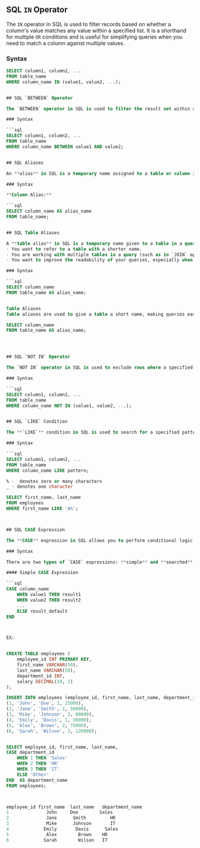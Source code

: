 ## SQL `IN` Operator

The `IN` operator in SQL is used to filter records based on whether a column's value matches any value within a specified list. It is a shorthand for multiple `OR` conditions and is useful for simplifying queries when you need to match a column against multiple values.

### Syntax

```sql
SELECT column1, column2, ...
FROM table_name
WHERE column_name IN (value1, value2, ...);


## SQL `BETWEEN` Operator

The `BETWEEN` operator in SQL is used to filter the result set within a specified range. It selects values that are **inclusive** of both the lower and upper bounds. You can use `BETWEEN` with numeric, date, or even textual data (based on alphabetical order).

### Syntax

```sql
SELECT column1, column2, ...
FROM table_name
WHERE column_name BETWEEN value1 AND value2;


## SQL Aliases

An **alias** in SQL is a temporary name assigned to a table or column in a query. It is primarily used to make query results more readable and to shorten lengthy table or column names. Aliases are only valid within the context of the query in which they are created and do not affect the actual table or column names in the database.

### Syntax

**Column Alias:**

```sql
SELECT column_name AS alias_name
FROM table_name;


## SQL Table Aliases

A **table alias** in SQL is a temporary name given to a table in a query. Table aliases are useful when:
- You want to refer to a table with a shorter name.
- You are working with multiple tables in a query (such as in `JOIN` operations).
- You want to improve the readability of your queries, especially when tables have long or complex names.

### Syntax

```sql
SELECT column_name
FROM table_name AS alias_name;


Table Aliases
Table aliases are used to give a table a short name, making queries easier to write and read, especially when working with multiple tables or complex queries.

SELECT column_name
FROM table_name AS alias_name;




## SQL `NOT IN` Operator

The `NOT IN` operator in SQL is used to exclude rows where a specified column’s value is **not present** in a list of values. It is the opposite of the `IN` operator, which checks for values **inside** the list.

### Syntax

```sql
SELECT column1, column2, ...
FROM table_name
WHERE column_name NOT IN (value1, value2, ...);


## SQL `LIKE` Condition

The **`LIKE`** condition in SQL is used to search for a specified pattern in a column. It is typically used in `WHERE` clauses to filter records that match a particular pattern. The `LIKE` operator is often used with **wildcards** to make the pattern more flexible.

### Syntax

```sql
SELECT column1, column2, ...
FROM table_name
WHERE column_name LIKE pattern;

% -  denotes zero or many characters
_ - denotes one character

SELECT first_name, last_name
FROM employees
WHERE first_name LIKE 'A%';



## SQL CASE Expression

The **CASE** expression in SQL allows you to perform conditional logic within your queries. It can be used to evaluate a list of conditions and return a specific value based on the first condition that is met. The `CASE` expression can be utilized in `SELECT`, `UPDATE`, `DELETE`, and `ORDER BY` clauses.

### Syntax

There are two types of `CASE` expressions: **simple** and **searched**.

#### Simple CASE Expression

```sql
CASE column_name
    WHEN value1 THEN result1
    WHEN value2 THEN result2
    ...
    ELSE result_default
END



EX:


CREATE TABLE employees (
    employee_id INT PRIMARY KEY,
    first_name VARCHAR(50),
    last_name VARCHAR(50),
    department_id INT,
    salary DECIMAL(10, 2)
);

INSERT INTO employees (employee_id, first_name, last_name, department_id, salary) VALUES
(1, 'John', 'Doe', 1, 25000),
(2, 'Jane', 'Smith', 2, 50000),
(3, 'Mike', 'Johnson', 3, 80000),
(4, 'Emily', 'Davis', 1, 30000),
(5, 'Alex', 'Brown', 2, 75000),
(6, 'Sarah', 'Wilson', 3, 120000);


SELECT employee_id, first_name, last_name,
CASE department_id
    WHEN 1 THEN 'Sales'
    WHEN 2 THEN 'HR'
    WHEN 3 THEN 'IT'
    ELSE 'Other'
END  AS department_name
FROM employees;



employee_id	first_name	last_name	department_name
1	           John  	Doe	       Sales
2	           Jane	     Smith	       HR
3	           Mike	     Johnson	   IT
4	          Emily	      Davis	     Sales
5	           Alex	       Brown	HR
6	          Sarah	       Wilson	IT